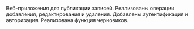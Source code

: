 Веб-приложения для публикации записей. Реализованы операции добавления, редактирования и удаления. Добавлены аутентификация и авторизация. Реализована функция черновиков.

